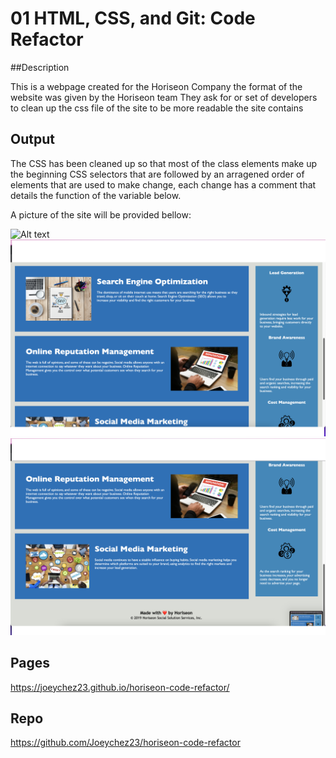 # 01 HTML, CSS, and Git: Code Refactor

##Description

This is a webpage created for the Horiseon Company the format of the website was given by the Horiseon team
They ask for or set of developers to clean up the css file of the site to be more readable the site contains

## Output

The CSS has been cleaned up so that most of the class elements make up the beginning CSS selectors that are followed by an arragened order of elements that are used to make change, each change has a comment that details the function of the variable below.

A picture of the site will be provided bellow:

<img src="./assets/images/Screen Shot 2022-08-18 at 7.57.35 PM.png" alt="Alt text" title="Optional title">
<img src="./assets/images/Screen Shot 2022-08-18 at 7.58.15 PM.png" alt="Alt text" title="Optional title">
<img src="./assets/images/Screen Shot 2022-08-18 at 7.58.18 PM.png" alt="Alt text" title="Optional title">

## Pages

https://joeychez23.github.io/horiseon-code-refactor/

## Repo

https://github.com/Joeychez23/horiseon-code-refactor
